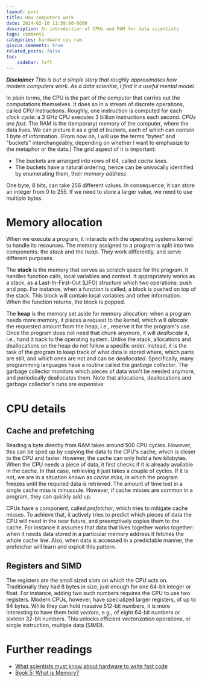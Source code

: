 ```yaml
---
layout: post
title: How computers work
date: 2024-02-10 11:59:00-0000
description: An introduction of CPUs and RAM for data scientists
tags: comments
categories: hardware cpu ram
giscus_comments: true
related_posts: false
toc:
    sidebar: left
---
```


***Disclaimer** This is but a simple story that roughly approximates how modern computers work. As a data scientist, I find it a useful mental model.*

In plain terms, the CPU is the part of the computer that carries out the computations themselves. It does so in a stream of discrete operations, called *CPU instructions*. Roughly, one instruction is computed for each *clock cycle*: a 3 GHz CPU executes 3 billion instructions each second. *CPUs are fast.* The RAM is the (temporary) memory of the computer, where the data lives. We can picture it as a grid of buckets, each of which can contain 1 byte of information. (From now on, I will use the terms "bytes" and "buckets" interchangeably, depending on whether I want to emphasize to the metaphor or the data.) The grid aspect of it is important:

- The buckets are arranged into rows of 64, called *cache lines*.
- The buckets have a natural ordering, hence can be univocally identified by enumerating them, their *memory address*.

One byte, 8 bits, can take 256 different values. In consequence, it can store an integer from 0 to 255. If we need to store a larger value, we need to use multiple bytes.

# Memory allocation

When we execute a program, it interacts with the operating systems kernel to handle its resources. The memory assigned to a program is split into two components: the *stack* and the *heap*. They work differently, and serve different purposes.

The **stack** is the memory that serves as scratch space for the program. It handles function calls, local variables and context. It appropriately works as a stack, as a Last-In-First-Out (LIFO) structure which two operations: push and pop. For instance, when a function is called, a block is pushed on top of the stack. This block will contain local variables and other information. When the function returns, the block is popped.

The **heap** is the memory set aside for memory allocation: when a program needs more memory, it places a request to the kernel, which will *allocate* the requested amount from the heap, i.e., reserve it for the program's use. Once the program does not need that chunk anymore, it will *deallocate* it, i.e., hand it back to the operating system. Unlike the stack, allocations and deallocations on the heap do not follow a specific order. Instead, it is the task of the program to keep track of what data is stored where, which parts are still, and which ones are not and can be *deallocated*. Specifically, many programming languages have a routine called the *garbage collector*. The garbage collector monitors which pieces of data won't be needed anymore, and periodically deallocates them. Note that allocations, deallocations and garbage collector's runs are expensive.

# CPU details

## Cache and prefetching

Reading a byte directly from RAM takes around 500 CPU cycles. However, this can be sped up by copying the data to the CPU's cache, which is closer to the CPU and faster. However, the cache can only hold a few kilobytes. When the CPU needs a piece of data, it first checks if it is already available in the cache. In that case, retrieving it just takes a couple of cycles. If it is not, we are in a situation known as *cache miss*, in which the program freezes until the required data is retrieved. The amount of time lost in a single cache miss is minuscule. However, if cache misses are common in a program, they can quickly add up.

CPUs have a component, called *prefetcher*, which tries to mitigate cache misses. To achieve that, it actively tries to predict which pieces of data the CPU will need in the near future, and preemptively copies them to the cache. For instance it assumes that data that lives together works together: when it needs data stored in a particular memory address it fetches the whole cache line. Also, when data is accessed in a predictable manner, the prefetcher will learn and exploit this pattern.

## Registers and SIMD

The registers are the small sized slots on which the CPU acts on. Traditionally they had 8 bytes in size, just enough for one 64-bit integer or float. For instance, adding two such numbers requires the CPU to use two registers. Modern CPUs, however, have specialized larger registers, of up to 64 bytes. While they can hold massive 512-bit numbers, it is more interesting to have them hold *vectors*, e.g., of eight 64-bit numbers or sixteen 32-bit numbers. This unlocks efficient *vectorization* operations, or single instruction, multiple data (SIMD).

# Further readings

- [What scientists must know about hardware to write fast code](https://viralinstruction.com/posts/hardware/)
- [Book 5: What is Memory?](https://masters-of-the-void.com/book5.htm)
